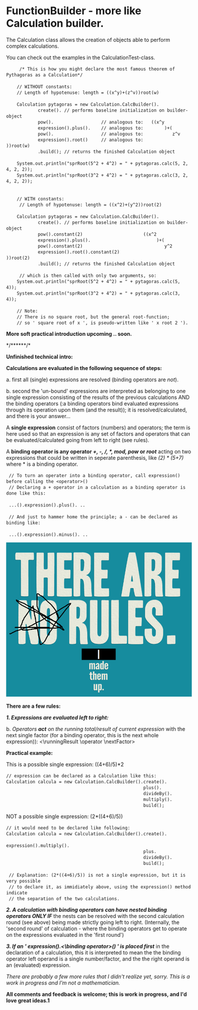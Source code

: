 # FunctionBuilder - more like Calculation builder.
 
The Calculation class allows the creation of objects able to perform complex calculations.
<p>You can check out the examples in the CalculationTest-class.</p>

<p>
 
         /* This is how you might declare the most famous theorem of Pythagoras as a Calculation*/

        // WITHOUT constants:        
        // Length of hypotenuse: length = ((x^y)+(z^v))root(w)  
         
        Calculation pytagoras = new Calculation.CalcBuilder().
                create(). // performs baseline initialization on builder-object
                pow().                  // analogous to:   ((x^y
                expression().plus().    // analogous to:        )+(
                pow().                  // analogous to:           z^v
                expression().root()     // analogous to:              ))root(w)
                .build(); // returns the finished Calculation object

        System.out.println("sprRoot(5^2 + 4^2) = " + pytagoras.calc(5, 2, 4, 2, 2));        
        System.out.println("sprRoot(3^2 + 4^2) = " + pytagoras.calc(3, 2, 4, 2, 2));
        
        
        // WITH constants:
         // Length of hypotenuse: length = ((x^2)+(y^2))root(2)
         
        Calculation pytagoras = new Calculation.CalcBuilder().
                create(). // performs baseline initialization on builder-object
                pow().constant(2)                       ((x^2
                expression().plus().                         )+(
                pow().constant(2)                               y^2
                expression().root().constant(2)                    ))root(2)
                .build(); // returns the finished Calculation object

         // which is then called with only two arguments, so:
        System.out.println("sprRoot(5^2 + 4^2) = " + pytagoras.calc(5, 4));        
        System.out.println("sprRoot(3^2 + 4^2) = " + pytagoras.calc(3, 4));
        
        // Note: 
        // There is no square root, but the general root-function;
        // so ' square root of x ', is pseudo-written like ' x root 2 ').
        
<p></p>

<p></p>
<p><b>More soft practical introduction upcoming .. soon. </b></p>
<p></p>
<p>*/******/*</p>
<p><b>Unfinished technical intro:</b></p>
<p></p>
<p><b>Calculations are evaluated in the following sequence of steps:</b></p>
<p>a. first all (single) expressions are resolved
(binding operators are <i>not</i>).</p>
<p>b. second the 'un-bound' expressions are interpreted as belonging to one single expression consisting
of the results
of the previous calculations AND the binding operators (:a binding operators bind evaluated expressions
through its operation upon them (and the result)); it is resolved/calculated, and there is your
answer...</p>
<p></p>
<p>A <b>single expression</b> consist of factors (numbers) and operators; the term is here used so that
an expression is any set of factors and operators that can be evaluated/calculated going from left to
right (see rules).</p>
<p>A <b>binding operator is any operator <i>+, -, /, *, mod, pow </i>or<i> root</i></b> acting on
two expressions that could be written in seperate parenthesis, like <i>(2) * (5+7)</i> where * is a binding operator.</p>

     // To turn an operater into a binding operator, call expression() before calling the <operator>() 
     // Declaring a + operator in a calculation as a binding operator is done like this:
     
     ...().expression().plus(). ..
           
     // And just to hammer home the principle; a - can be declared as binding like:
     
     ...().expression().minus(). ..           
     

<p></p>

![There are rules](https://raw.githubusercontent.com/kiancn/FunctionBuilder/master/ThereAreNoRules.png)
<p><b>There are a few rules:</b></p>
<p><i><b>1. Expressions are evaluated left to right: </b></i>
<p>b. <i>Operators <b>act</b> on the running total/result of current expression </i>with the next
single factor (for a binding operator, this is the next whole expression)):
<\runningResult \operator \nextFactor></runningResult></b></p>
<b>Practical example:</b>
<p>This is a possible single expression: ((4+6)/5)*2</p>

    // expression can be declared as a Calculation like this:
    Calculation calcula = new Calculation.CalcBuilder().create().
                                                        plus().
                                                        divideBy().
                                                        multiply().
                                                        build();

<p>NOT a possible single expression: (2*((4+6)/5))</p>
    
    // it would need to be declared like following:
    Calculation calcula = new Calculation.CalcBuilder().create().
                                                        expression().multiply().
                                                        plus.
                                                        divideBy().
                                                        build();
                                                  
     // Explanation: (2*((4+6)/5)) is not a single expression, but it is very possible 
     // to declare it, as immidiately above, using the expression() method indicate
     // the separation of the two calculations.
     
<p></p>
<p><b><i>2. A calculation with binding operators can have nested binding operators ONLY IF</i></b>
the nests can be resolved with the second calculation round (see above) being made
strictly going left to right. (Internally, the 'second round' of calculation - where the binding
operators get to operate on the expressions evaluated in the 'first round') </p>
<p><b><i>3. If an ' expression().<\binding operator>() ' is placed first</i></b> in the declaration
of a calculation, this it is interpreted to mean the the binding operator left operand is a single
number/factor, and the the right operand is an (evaluated) expression.</p>
<p></p>
<p><i>There are probably a few more rules that I didn't realize yet, sorry. This is a work in
progress and I'm not a mathematician.</i></p>
<p></p><p></p>
<p><b>All comments and feedback is welcome; this is work in progress, and I'd love great ideas.1</b></p>
